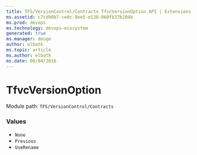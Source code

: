```yaml
---
title: TFS/VersionControl/Contracts TfvcVersionOption API | Extensions for Visual Studio Team Services
ms.assetid: c7cd90b7-ce0c-8ee5-e138-060fb37b204b
ms.prod: devops
ms.technology: devops-ecosystem
generated: true
ms.manager: douge
author: elbatk
ms.topic: article
ms.author: elbatk
ms.date: 08/04/2016
---
```


# TfvcVersionOption

Module path: `TFS/VersionControl/Contracts`

### Values

* `None` 
* `Previous` 
* `UseRename` 

